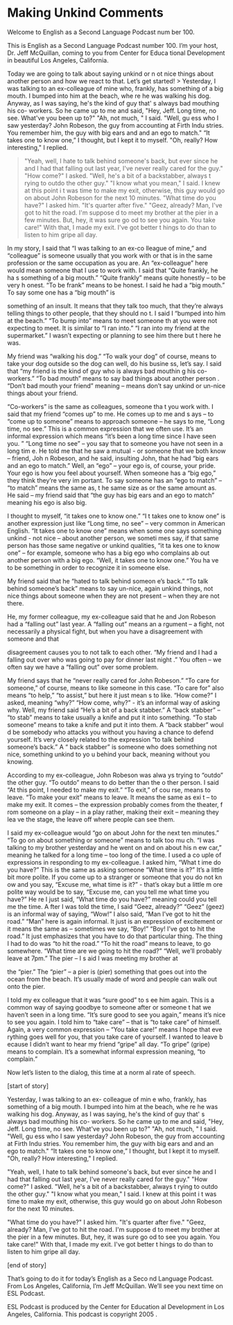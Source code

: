 # Making Unkind Comments

Welcome to English as a Second Language Podcast num ber 100. 

This is English as a Second Language Podcast number  100. I’m your host, Dr. Jeff McQuillan, coming to you from Center for Educa tional Development in beautiful Los Angeles, California.  

Today we are going to talk about saying unkind or n ot nice things about another person and how we react to that. Let’s get started!  > Yesterday, I was talking to an ex-colleague of mine  who, frankly, has something of a big mouth. I bumped into him at the beach, whe re he was walking his dog. Anyway, as I was saying, he's the kind of guy that' s always bad mouthing his co- workers. So he came up to me and said, "Hey, Jeff. Long time, no see. What've you been up to?" "Ah, not much, " I said. "Well, gu ess who I saw yesterday? John Robeson, the guy from accounting at Firth Indu stries. You remember him, the guy with big ears and and an ego to match." “It  takes one to know one,” I thought, but I kept it to myself. "Oh, really? How interesting," I replied. 
> "Yeah, well, I hate to talk behind someone's back, but ever since he and I had that falling out last year, I've never really cared  for the guy." "How come?" I asked. "Well, he's a bit of a backstabber, always t rying to outdo the other guy." "I know what you mean," I said. I knew at this point i t was time to make my exit, otherwise, this guy would go on about John Robeson for the next 10 minutes. 
> "What time do you have?" I asked him. "It's quarter  after five." "Geez, already? Man, I've got to hit the road. I'm suppose d to meet my brother at the pier in a few minutes. But, hey, it was sure go od to see you again. You take care!" With that, I made my exit. I've got better t hings to do than to listen to him gripe all day.

In my story, I said that “I was talking to an ex-co lleague of mine,” and “colleague” is someone usually that you work with or that is in  the same profession or the same occupation as you are. An “ex-colleague” here would mean someone that I use to work with. I said that “Quite frankly, he ha s something of a big mouth.” “Quite frankly” means quite honestly – to be very h onest. “To be frank” means to be honest. I said he had a “big mouth.” To say some one has a “big mouth” is  

something of an insult. It means that they talk too  much, that they’re always telling things to other people, that they should no t. I said I “bumped into him at the beach.” “To bump into” means to meet someone th at you were not expecting to meet. It is similar to “I ran into.” “I ran into  my friend at the supermarket.” I wasn’t expecting or planning to see him there but t here he was. 

My friend was “walking his dog.” “To walk your dog”  of course, means to take your dog outside so the dog can well, do his busine ss, let’s say. I said that “my friend is the kind of guy who is always bad mouthin g his co-workers.” “To bad mouth” means to say bad things about another person . “Don’t bad mouth your friend” meaning – means don’t say unkind or un-nice  things about your friend. 

“Co-workers” is the same as colleagues, someone tha t you work with. I said that my friend “comes up” to me. He comes up to me and s ays – to “come up to someone” means to approach someone – he says to me,  “Long time, no see.” This is a common expression that we often use. It’s  an informal expression which means “it’s been a long time since I have seen you. ” “Long time no see” – you say that to someone you have not seen in a long tim e. He told me that he saw a mutual - or someone that we both know – friend, Joh n Robeson, and he said, insulting John, that he had “big ears and an ego to  match.” Well, an “ego” – your ego is, of course, your pride. Your ego is how you feel about yourself. When someone has a “big ego,” they think they’re very im portant. To say someone has an “ego to match” – “to match” means the same as, t he same size as or the same amount as. He said – my friend said that “the guy has big ears and an ego to match” meaning his ego is also big.  

I thought to myself, “it takes one to know one.” “I t takes one to know one” is another expression just like “Long time, no see” – very common in American English. “It takes one to know one” means when some one says something unkind - not nice – about another person, we someti mes say, if that same person has those same negative or unkind qualities, “it ta kes one to know one” – for example, someone who has a big ego who complains ab out another person with a big ego. “Well, it takes one to know one.” You ha ve to be something in order to recognize it in someone else.  

My friend said that he “hated to talk behind someon e’s back.” “To talk behind someone’s back” means to say un-nice, again unkind things, not nice things about someone when they are not present – when they  are not there.  

He, my former colleague, my ex-colleague said that he and Jon Robeson had a “falling out” last year. A “falling out” means an a rgument – a fight, not necessarily a physical fight, but when you have a disagreement with someone and that  

disagreement causes you to not talk to each other. “My friend and I had a falling out over who was going to pay for dinner last night .” You often – we often say we have a “falling out” over some problem.  

My friend says that he “never really cared for John  Robeson.” “To care for someone,” of course, means to like someone in this case. “To care for” also means “to help,” “to assist,” but here it just mean s to like. “How come?” I asked, meaning “why?” “How come, why?” - it’s an informal way of asking why. Well, my friend said “He’s a bit of a back stabber.” A “back  stabber” – “to stab” means to take usually a knife and put it into something. “To  stab someone” means to take a knife and put it into them. A “back stabber” woul d be somebody who attacks you without you having a chance to defend yourself.  It’s very closely related to the expression “to talk behind someone’s back.” A “ back stabber” is someone who does something not nice, something unkind to yo u behind your back, meaning without you knowing.  

According to my ex-colleague, John Robeson was alwa ys trying to “outdo” the other guy. “To outdo” means to do better than the o ther person. I said “At this point, I needed to make my exit.” “To exit,” of cou rse, means to leave. “To make your exit” means to leave. It means the same as exi t – to make my exit. It comes – the expression probably comes from the theater, f rom someone on a play – in a play rather, making their exit – meaning they lea ve the stage, the leave off where people can see them. 

I said my ex-colleague would “go on about John for the next ten minutes.” “To go on about something or someone” means to talk too mu ch. “I was talking to my brother yesterday and he went on and on about his n ew car,” meaning he talked for a long time – too long of the time. I used a co uple of expressions in responding to my ex-colleague. I asked him, “What t ime do you have?” This is the same as asking someone “What time is it?” It’s a little bit more polite. If you come up to a stranger or someone that you do not kn ow and you say, “Excuse me, what time is it?” -  that’s okay but a little m ore polite way would be to say, “Excuse me, can you tell me what time you have?” He re I just said, “What time do you have?” meaning could you tell me the time. A fter I was told the time, I said “Geez, already?” “Geez” (geez) is an informal way of saying, “Wow!” I also said, “Man I’ve got to hit the road.” “Man” here is  again informal. It just is an expression of excitement or it means the same as – sometimes we say, “Boy!” “Boy! I’ve got to hit the road.” It just emphasizes  that you have to do that particular thing. The thing I had to do was “to hit  the road.” “To hit the road” means to leave, to go somewhere. “What time are we going to hit the road?” “Well, we’ll probably leave at 7pm.” The pier – I s aid I was meeting my brother at  

the “pier.” The “pier” – a pier is (pier) something  that goes out into the ocean from the beach. It’s usually made of word and people can  walk out onto the pier.  

I told my ex colleague that it was “sure good” to s ee him again. This is a common way of saying goodbye to someone after or someone t hat we haven’t seen in a long time. “It’s sure good to see you again,” means  it’s nice to see you again. I told him to “take care” – that is “to take care” of  himself. Again, a very common expression – “You take care!” means I hope that eve rything goes well for you, that you take care of yourself. I wanted to leave b ecause I didn’t want to hear my friend “gripe” all day. “To gripe” (gripe) means to  complain. It’s a somewhat informal expression meaning, “to complain.” 

Now let’s listen to the dialog, this time at a norm al rate of speech. 

[start of story] 

Yesterday, I was talking to an ex- colleague of min e who, frankly, has something of a big mouth. I bumped into him at the beach, whe re he was walking his dog. Anyway, as I was saying, he's the kind of guy that' s always bad mouthing his co- workers. So he came up to me and said, "Hey, Jeff. Long time, no see. What've you been up to?" "Ah, not much, " I said. "Well, gu ess who I saw yesterday? John Robeson, the guy from accounting at Firth Indu stries. You remember him, the guy with big ears and and an ego to match." “It  takes one to know one,” I thought, but I kept it to myself. "Oh, really? How interesting," I replied. 

"Yeah, well, I hate to talk behind someone's back, but ever since he and I had that falling out last year, I've never really cared  for the guy." "How come?" I asked. "Well, he's a bit of a backstabber, always t rying to outdo the other guy." "I know what you mean," I said. I knew at this point i t was time to make my exit, otherwise, this guy would go on about John Robeson for the next 10 minutes.  

"What time do you have?" I asked him. "It's quarter  after five." "Geez, already? Man, I've got to hit the road. I'm suppose d to meet my brother at the pier in a few minutes. But, hey, it was sure go od to see you again. You take care!" With that, I made my exit. I've got better t hings to do than to listen to him gripe all day. 

[end of story] 

That’s going to do it for today’s English as a Seco nd Language Podcast. From Los Angeles, California, I’m Jeff McQuillan. We’ll see you next time on ESL Podcast.  

 ESL Podcast is produced by the Center for Education al Development in Los Angeles, California. This podcast is copyright 2005 .

